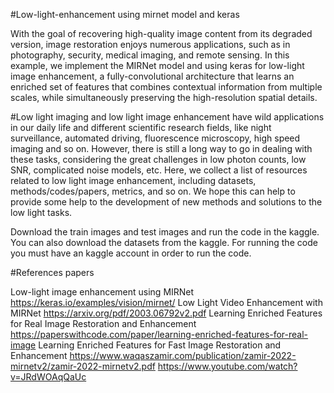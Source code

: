 #Low-light-enhancement using mirnet model and keras

With the goal of recovering high-quality image content from its degraded version, image restoration enjoys numerous applications, such as in photography, security, medical imaging, and remote sensing. In this example, we implement the MIRNet model and using keras for low-light image enhancement, a fully-convolutional architecture that learns an enriched set of features that combines contextual information from multiple scales, while simultaneously preserving the high-resolution spatial details.

#Low light imaging and low light image enhancement have wild applications in our daily life and different scientific research fields, like night surveillance, automated driving, fluorescence microscopy, high speed imaging and so on. However, there is still a long way to go in dealing with these tasks, considering the great challenges in low photon counts, low SNR, complicated noise models, etc. Here, we collect a list of resources related to low light image enhancement, including datasets, methods/codes/papers, metrics, and so on. We hope this can help to provide some help to the development of new methods and solutions to the low light tasks.

Download the train images and test images and run the code in the kaggle. You can also download the datasets from the kaggle.
For running the code you must have an kaggle account in order to run the code.

#References papers

Low-light image enhancement using MIRNet https://keras.io/examples/vision/mirnet/
Low Light Video Enhancement with MIRNet https://arxiv.org/pdf/2003.06792v2.pdf
Learning Enriched Features for Real Image Restoration and Enhancement https://paperswithcode.com/paper/learning-enriched-features-for-real-image
Learning Enriched Features for Fast Image Restoration and Enhancement https://www.waqaszamir.com/publication/zamir-2022-mirnetv2/zamir-2022-mirnetv2.pdf
https://www.youtube.com/watch?v=JRdWOAqQaUc
